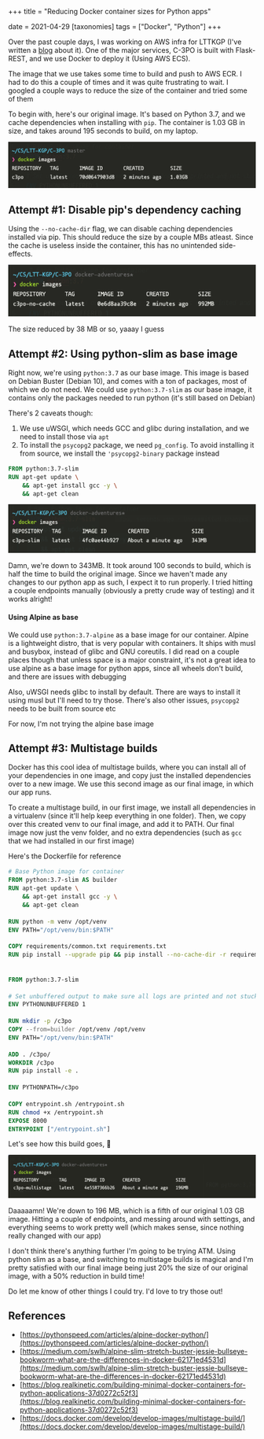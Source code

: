 +++
title = "Reducing Docker container sizes for Python apps"

date = 2021-04-29
[taxonomies]
tags = ["Docker", "Python"]
+++



Over the past couple days, I was working on AWS infra for LTTKGP (I've written a [blog](https://metamehta.in/posts/aws-experiments/) about it). One of the major services, C-3PO is built with Flask-REST, and we use Docker to deploy it (Using AWS ECS).

The image that we use takes some time to build and push to AWS ECR. I had to do this a couple of times and it was quite frustrating to wait. I googled a couple ways to reduce the size of the container and tried some of them

To begin with, here's our original image. It's based on Python 3.7, and we cache dependencies when installing with `pip`. The container is 1.03 GB in size, and takes around 195 seconds to build, on my laptop.

![Current image that we use](vanilla.jpg)

## Attempt #1: Disable pip's dependency caching

Using the `--no-cache-dir` flag, we can disable caching dependencies installed via pip. This should reduce the size by a couple MBs atleast. Since the cache is useless inside the container, this has no unintended side-effects.

![Vanilla image with cache disabled](vanilla-no-cache.jpg)

The size reduced by 38 MB or so, yaaay I guess

## Attempt #2: Using python-slim as base image

Right now, we're using `python:3.7` as our base image. This image is based on Debian Buster (Debian 10), and comes with a ton of packages, most of which we do not need. We could use `python:3.7-slim` as our base image, it contains only the packages needed to run python (it's still based on Debian)

There's 2 caveats though:

1. We use uWSGI, which needs GCC and glibc during installation, and we need to install those via `apt`
2. To install the `psycopg2` package, we need `pg_config`. To avoid installing it from source, we install the `'psycopg2-binary` package instead

```dockerfile
FROM python:3.7-slim
RUN apt-get update \
    && apt-get install gcc -y \
    && apt-get clean
```

![Using Python Slim as base image](slim.jpg)

Damn, we're down to 343MB. It took around 100 seconds to build, which is half the time to build the original image. Since we haven't made any changes to our python app as such, I expect it to run properly. I tried hitting a couple endpoints manually (obviously a pretty crude way of testing) and it works alright!

#### Using Alpine as base

We could use `python:3.7-alpine` as a base image for our container. Alpine is a lightweight distro, that is very popular with containers. It ships with musl and busybox, instead of glibc and GNU coreutils. I did read on a couple places though that unless space is a major constraint, it's not a great idea to use alpine as a base image for python apps, since all wheels don't build, and there are issues with debugging

Also, uWSGI needs glibc to install by default. There are ways to install it using musl but I'll need to try those. There's also other issues, `psycopg2` needs to be built from source etc

For now, I'm not trying the alpine base image

## Attempt #3: Multistage builds

Docker has this cool idea of multistage builds, where you can install all of your dependencies in one image, and copy just the installed dependencies over to a new image. We use this second image as our final image, in which our app runs. 



To create a multistage build, in our first image, we install all dependencies in a virtualenv (since it'll help keep everything in one folder). Then, we copy over this created venv to our final image, and add it to PATH. Our final image now just the venv folder, and no extra dependencies (such as `gcc` that we had installed in our first image)

Here's the Dockerfile for reference

```dockerfile
# Base Python image for container
FROM python:3.7-slim AS builder
RUN apt-get update \
    && apt-get install gcc -y \
    && apt-get clean

RUN python -m venv /opt/venv
ENV PATH="/opt/venv/bin:$PATH"

COPY requirements/common.txt requirements.txt
RUN pip install --upgrade pip && pip install --no-cache-dir -r requirements.txt


FROM python:3.7-slim

# Set unbuffered output to make sure all logs are printed and not stuck in buffer
ENV PYTHONUNBUFFERED 1

RUN mkdir -p /c3po
COPY --from=builder /opt/venv /opt/venv
ENV PATH="/opt/venv/bin:$PATH"

ADD . /c3po/
WORKDIR /c3po
RUN pip install -e .

ENV PYTHONPATH=/c3po

COPY entrypoint.sh /entrypoint.sh
RUN chmod +x /entrypoint.sh
EXPOSE 8000
ENTRYPOINT ["/entrypoint.sh"]

```


Let's see how this build goes, :crossed_fingers:

![Multistage Build](multistage.jpg)

Daaaaamn! We're down to 196 MB, which is a fifth of our original 1.03 GB image. Hitting a couple of endpoints, and messing around with settings, and everything seems to work pretty well (which makes sense, since nothing really changed with our app)



I don't think there's anything further I'm going to be trying ATM. Using python slim as a base, and switching to multistage builds is magical and I'm pretty satisfied with our final image being just 20% the size of our original image, with a 50% reduction in build time!

Do let me know of other things I could try. I'd love to try those out!



## References

- [https://pythonspeed.com/articles/alpine-docker-python/](https://pythonspeed.com/articles/alpine-docker-python/)
- [https://medium.com/swlh/alpine-slim-stretch-buster-jessie-bullseye-bookworm-what-are-the-differences-in-docker-62171ed4531d](https://medium.com/swlh/alpine-slim-stretch-buster-jessie-bullseye-bookworm-what-are-the-differences-in-docker-62171ed4531d)
- [https://blog.realkinetic.com/building-minimal-docker-containers-for-python-applications-37d0272c52f3](https://blog.realkinetic.com/building-minimal-docker-containers-for-python-applications-37d0272c52f3)
- [https://docs.docker.com/develop/develop-images/multistage-build/](https://docs.docker.com/develop/develop-images/multistage-build/)


